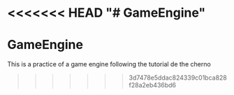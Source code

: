 <<<<<<< HEAD
"# GameEngine" 
=======
# GameEngine
This is a practice of a game engine following  the tutorial de the cherno
>>>>>>> 3d7478e5ddac824339c01bca828f28a2eb436bd6
